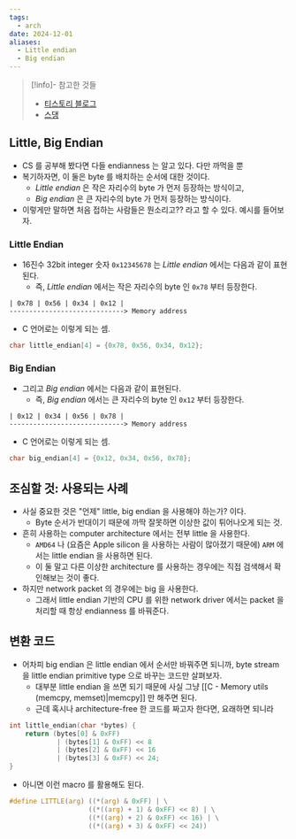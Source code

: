 ```yaml
---
tags:
  - arch
date: 2024-12-01
aliases:
  - Little endian
  - Big endian
---
```

> [!info]- 참고한 것들
> - [티스토리 블로그](https://softtone-someday.tistory.com/20)
> - [스댕](https://stackoverflow.com/a/13001446)

## Little, Big Endian

- CS 를 공부해 봤다면 다들 endianness 는 알고 있다. 다만 까먹을 뿐
- 복기하자면, 이 둘은 byte 를 배치하는 순서에 대한 것이다.
	- *Little endian* 은 작은 자리수의 byte 가 먼저 등장하는 방식이고,
	- *Big endian* 은 큰 자리수의 byte 가 먼저 등장하는 방식이다.
- 이렇게만 말하면 처음 접하는 사람들은 뭔소리고?? 라고 할 수 있다. 예시를 들어보자.

### Little Endian

- 16진수 32bit integer 숫자 `0x12345678` 는 *Little endian* 에서는 다음과 같이 표현된다.
	- 즉, *Little endian* 에서는 작은 자리수의 byte 인 `0x78` 부터 등장한다.

```
| 0x78 | 0x56 | 0x34 | 0x12 |
-----------------------------> Memory address
```

- C 언어로는 이렇게 되는 셈.

```C
char little_endian[4] = {0x78, 0x56, 0x34, 0x12};
```

### Big Endian

- 그리고 *Big endian* 에서는 다음과 같이 표현된다.
	- 즉, *Big endian* 에서는 큰 자리수의 byte 인 `0x12` 부터 등장한다.

```
| 0x12 | 0x34 | 0x56 | 0x78 |
-----------------------------> Memory address
```

- C 언어로는 이렇게 되는 셈.

```C
char big_endian[4] = {0x12, 0x34, 0x56, 0x78};
```

## 조심할 것: 사용되는 사례

- 사실 중요한 것은 "언제" little, big endian 을 사용해야 하는가? 이다.
	- Byte 순서가 반대이기 때문에 까딱 잘못하면 이상한 값이 튀어나오게 되는 것.
- 흔히 사용하는 computer architecture 에서는 전부 little 을 사용한다.
	- `AMD64` 나 (요즘은 Apple silicon 을 사용하는 사람이 많아졌기 때문에) `ARM` 에서는 little endian 을 사용하면 된다.
	- 이 둘 말고 다른 이상한 architecture 를 사용하는 경우에는 직접 검색해서 확인해보는 것이 좋다.
- 하지만 network packet 의 경우에는 big 을 사용한다.
	- 그래서 little endian 기반의 CPU 를 위한 network driver 에서는 packet 을 처리할 때 항상 endianness 를 바꿔준다.

## 변환 코드

- 어차피 big endian 은 little endian 에서 순서만 바꿔주면 되니까, byte stream 을 little endian primitive type 으로 바꾸는 코드만 살펴보자.
	- 대부분 little endian 을 쓰면 되기 때문에 사실 그냥 [[C - Memory utils (memcpy, memset)|memcpy]] 만 해주면 된다.
	- 근데 혹시나 architecture-free 한 코드를 짜고자 한다면, 요래하면 되니라

```c
int little_endian(char *bytes) {
	return (bytes[0] & 0xFF)
			| (bytes[1] & 0xFF) << 8
			| (bytes[2] & 0xFF) << 16
			| (bytes[3] & 0xFF) << 24;
}
```

- 아니면 이런 macro 를 활용해도 된다.

```C
#define LITTLE(arg) ((*(arg) & 0xFF) | \
					((*((arg) + 1) & 0xFF) << 8) | \
					((*((arg) + 2) & 0xFF) << 16) | \
					((*((arg) + 3) & 0xFF) << 24))
```